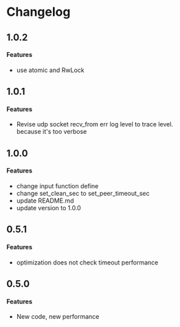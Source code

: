 # Changelog

## 1.0.2
#### Features
* use atomic and RwLock

## 1.0.1
#### Features
* Revise udp socket recv_from err log level to trace level.  
  because it's too verbose

## 1.0.0
#### Features
*  change input function define
*  change set_clean_sec to set_peer_timeout_sec
*  update README.md
*  update version to 1.0.0

## 0.5.1
#### Features
*  optimization does not check timeout performance


## 0.5.0
#### Features
* New code, new performance
